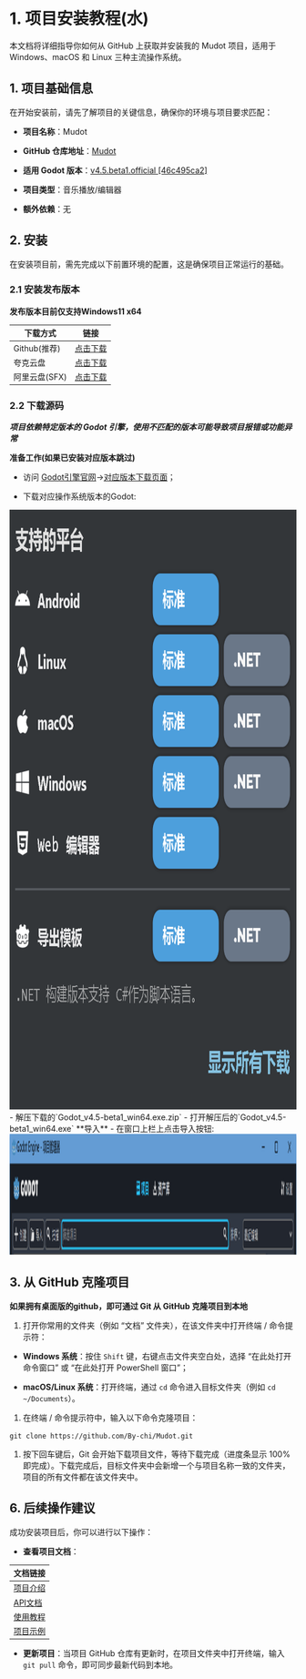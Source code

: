 # 1. 项目安装教程(水)
本文档将详细指导你如何从 GitHub 上获取并安装我的 Mudot 项目，适用于 Windows、macOS 和 Linux 三种主流操作系统。

## 1. 项目基础信息

在开始安装前，请先了解项目的关键信息，确保你的环境与项目要求匹配：



*   **项目名称**：Mudot

*   **GitHub 仓库地址**：[Mudot](https://github.com/By-chi/Mudot/)

*   **适用 Godot 版本**：[v4.5.beta1.official [46c495ca2]](https://godotengine.org/download/archive/4.5-beta1/)

*   **项目类型**：音乐播放/编辑器

*   **额外依赖**：无

## 2. 安装

在安装项目前，需先完成以下前置环境的配置，这是确保项目正常运行的基础。

### 2.1 安装发布版本
**发布版本目前仅支持Windows11 x64**

| 下载方式 |链接|
|------|------|
| Github(推荐) | [点击下载](https://github.com/By-chi/Mudot/releases/latest)|
| 夸克云盘 | [点击下载](https://pan.quark.cn/s/c023cd048a9c?pwd=qxWS)|
| 阿里云盘(SFX) | [点击下载](https://www.alipan.com/s/Tt7feCnU7eo)|


### 2.2 下载源码

***项目依赖特定版本的 Godot 引擎，使用不匹配的版本可能导致项目报错或功能异常***


**准备工作(如果已安装对应版本跳过)**
- 访问 [Godot引擎官网](https://godotengine.org)->[对应版本下载页面](https://godotengine.org/download/archive/4.5-beta1/)；

- 下载对应操作系统版本的Godot:
<img src="installation_tutorial_texture/1.png" alt="图片" width="924" height="1054">
- 解压下载的`Godot_v4.5-beta1_win64.exe.zip`
- 打开解压后的`Godot_v4.5-beta1_win64.exe`
**导入**
- 在窗口上栏上点击导入按钮:
<img src="installation_tutorial_texture/2.png" alt="图片" width="2020" height="212">

## 3. 从 GitHub 克隆项目

**如果拥有桌面版的github，即可通过 Git 从 GitHub 克隆项目到本地**



1.  打开你常用的文件夹（例如 “文档” 文件夹），在该文件夹中打开终端 / 命令提示符：

*   **Windows 系统**：按住 `Shift` 键，右键点击文件夹空白处，选择 “在此处打开命令窗口” 或 “在此处打开 PowerShell 窗口”；

*   **macOS/Linux 系统**：打开终端，通过 `cd` 命令进入目标文件夹（例如 `cd ~/Documents`）。

1.  在终端 / 命令提示符中，输入以下命令克隆项目：



```
git clone https://github.com/By-chi/Mudot.git
```



1.  按下回车键后，Git 会开始下载项目文件，等待下载完成（进度条显示 100% 即完成）。下载完成后，目标文件夹中会新增一个与项目名称一致的文件夹，项目的所有文件都在该文件夹中。
## 6. 后续操作建议

成功安装项目后，你可以进行以下操作：



*   **查看项目文档**：

|文档链接|
|-------|
| [项目介绍](README.md) |
| [API文档](api.md) |
| [使用教程](tutorials.md) |
| [项目示例](ProjectExample/) |

*   **更新项目**：当项目 GitHub 仓库有更新时，在项目文件夹中打开终端，输入 `git pull` 命令，即可同步最新代码到本地。
